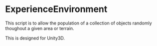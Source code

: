 # ExperienceEnvironment
This script is to allow the population of a collection of objects randomly thoughout a given area or terrain.

This is designed for Unity3D.



